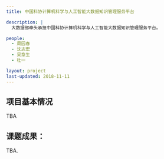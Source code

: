 ```yaml
---
title: 中国科协计算机科学与人工智能大数据知识管理服务平台

description: |
  大数据部牵头承担中国科协计算机科学与人工智能大数据知识管理服务平台。

people:
  - 周园春
  - 沈志宏
  - 吴章生
  - 杜一

layout: project
last-updated: 2018-11-11
---
```


## 项目基本情况
  TBA

## 课题成果：
  TBA.